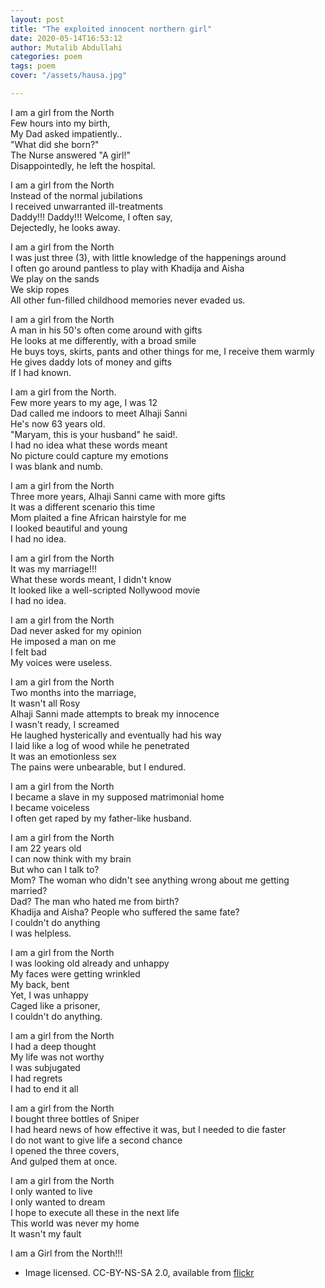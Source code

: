 ```yaml
---
layout: post
title: "The exploited innocent northern girl"
date: 2020-05-14T16:53:12 
author: Mutalib Abdullahi
categories: poem
tags: poem
cover: "/assets/hausa.jpg"

---
```


I am a girl from the North  
Few hours into my birth,  
My Dad asked impatiently..  
"What did she born?"  
The Nurse answered "A girl!"  
Disappointedly, he left the hospital.  


I am a girl from the North  
Instead of the normal jubilations  
I received unwarranted ill-treatments  
Daddy!!! Daddy!!! Welcome, I often say,  
Dejectedly, he looks away.  


I am a girl from the North  
I was just three (3), with little knowledge of the happenings around  
I often go around pantless to play with Khadija and Aisha  
We play on the sands  
We skip ropes  
All other fun-filled childhood memories never evaded us.  


I am a girl from the North  
A man in his 50's often come around with gifts  
He looks at me differently, with a broad smile  
He buys toys, skirts, pants and other things for me, I receive them warmly  
He gives daddy lots of money and gifts  
If I had known.  


I am a girl from the North.  
Few more years to my age, I was 12  
Dad called me indoors to meet Alhaji Sanni  
He's now 63 years old.  
"Maryam, this is your husband" he said!.  
I had no idea what these words meant  
No picture could capture my emotions  
I was blank and numb.  


I am a girl from the North  
Three more years, Alhaji Sanni came with more gifts  
It was a different scenario this time  
Mom plaited a fine African hairstyle for me  
I looked beautiful and young  
I had no idea.  


I am a girl from the North  
It was my marriage!!!  
What these words meant, I didn't know   
It looked like a well-scripted Nollywood movie  
I had no idea.  


I am a girl from the North  
Dad never asked for my opinion  
He imposed a man on me  
I felt bad  
My voices were useless.  


I am a girl from the North  
Two months into the marriage,  
It wasn't all Rosy    
Alhaji Sanni made attempts to break my innocence  
I wasn't ready, I screamed  
He laughed hysterically and eventually had his way  
I laid like a log of wood while he penetrated  
It was an emotionless sex  
The pains were unbearable, but I endured.  


I am a girl from the North  
I became a slave in my supposed matrimonial home  
I became voiceless  
I often get raped by my father-like husband.  


I am a girl from the North  
I am 22 years old  
I can now think with my brain  
But who can I talk to?  
Mom? The woman who didn't see anything wrong about me getting married?  
Dad? The man who hated me from birth?  
Khadija and Aisha? People who suffered the same fate?  
I couldn't do anything  
I was helpless.  


I am a girl from the North  
I was looking old already and unhappy  
My faces were getting wrinkled  
My back, bent  
Yet, I was unhappy  
Caged like a prisoner,  
I couldn't do anything.  


I am a girl from the North  
I had a deep thought  
My life was not worthy  
I was subjugated  
I had regrets  
I had to end it all  


I am a girl from the North  
I bought three bottles of Sniper  
I had heard news of how effective it was, but I needed to die faster  
I do not want to give life a second chance  
I opened the three covers,   
And gulped them at once.  


I am a girl from the North  
I only wanted to live  
I only wanted to dream  
I hope to execute all these in the next life  
This world was never my home  
It wasn't my fault  


I am a Girl from the North!!!  

* Image licensed. CC-BY-NS-SA 2.0, available from [flickr](https://www.flickr.com/photos/blyth/131899284/in/photolist-cE24A-8fcX4p-8giFHd-6ghtin-Eicti-22wFNjo-fQgKq-4tFQJh-akX5DY-cAgwA9-23Ne1rU-d9RF7J-rRTVuf-H6FZq9-9wNu8i-avMK7K-7krp8y-23PK15q-7NhaNB-5dH6b-vGxogb-24Hmmox-24PEDsR-FwiqSr-24J5pSo-bMkN3k-j7x89m-CZD1fn-23s6vnB-L6LV1Y-WtwLju-2iEg5d9-hqDCov-2iEiUST-7kUDAB-21j3bip-2hXzuts-82kNVE-akT1Pn-255DVAK-66hGSx-5B81S-b3kgm6-24aWu8D-H34r1y-w8dB4v-QnVdXc-HepKj1-2iEiQEE-BwoFFo/)
